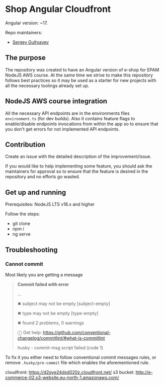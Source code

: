 # Shop Angular Cloudfront

Angular version: ~17.

Repo maintainers:

- [Sergey Gultyayev](https://github.com/gultyayev)

## The purpose

The repository was created to have an Angular version of e-shop for EPAM NodeJS AWS course. At the same time we strive to make this repository follows best practices so it may be used as a starter for new projects with all the necessary toolings already set up.

## NodeJS AWS course integration

All the necessary API endpoints are in the environments files `environment.ts` (for dev builds). Also it contains feature flags to enable/disable endpoints invocations from within the app so to ensure that you don't get errors for not implemented API endpoints.

## Contribution

Create an issue with the detailed description of the improvement/issue.

If you would like to help implementing some feature, you should ask the maintainers for approval so to ensure that the feature is desired in the repository and no efforts go wasted.

## Get up and running

Prerequisites: NodeJS LTS v18.x and higher

Follow the steps:

- git clone
- npm i
- ng serve

## Troubleshooting

### Cannot commit

Most likely you are getting a message

> **Commit failed with error**
>
> ...
>
> ✖ subject may not be empty [subject-empty]
>
> ✖ type may not be empty [type-empty]
>
> ✖ found 2 problems, 0 warnings
>
> ⓘ Get help: https://github.com/conventional-changelog/commitlint/#what-is-commitlint
>
> husky - commit-msg script failed (code 1)

To fix it you either need to follow conventional commit messages rules, or remove `.husky/pre-commit` file which enables the aforementioned rule.

cloudfront: https://d2qye24dxd020z.cloudfront.net/
s3 bucket: http://e-commerce-02.s3-website.eu-north-1.amazonaws.com/


